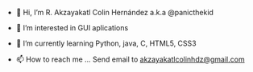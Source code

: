 - 👋 Hi, I’m R. Akzayakatl Colin Hernández a.k.a @panicthekid
- 👀 I’m interested in GUI aplications
- 🌱 I’m currently learning Python, java, C, HTML5, CSS3

- 📫 How to reach me ...
Send email to akzayakatlcolinhdz@gmail.com


